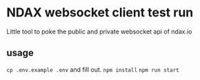 # NDAX websocket client test run

Little tool to poke the public and private websocket api of ndax.io

## usage

`cp .env.example .env` and fill out.
`npm install`
`npm run start`

